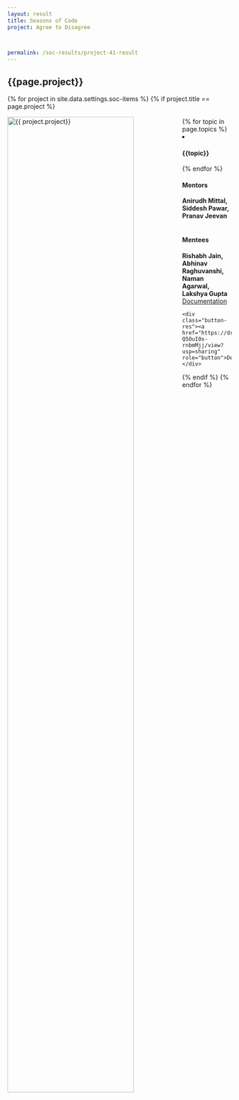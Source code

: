 ```yaml
---
layout: result
title: Seasons of Code
project: Agree to Disagree


    
permalink: /soc-results/project-41-result
---
```


<h2 class="display1 m-3 p-3 text-center customcol">{{page.project}}</h2>
{% for project in site.data.settings.soc-items %}
{% if project.title == page.project %}

<div>
    <img src="{{ site.baseurl }}/{{ project.image }}"  width = "75%" height="auto"  alt="{{ project.project}}" class="border rounded" style = "float: left; margin-top: 3%; margin-right: 3%">
</div>


<div class="mentor-mentee-section">
    <br>
        {% for topic in page.topics %}
        <li><h4 class="text-primary text-center">{{topic}}</h4></li>
        {% endfor %}
    <br>
    <h4 class="mentor-title" style="display: block; fontWeight: 800">Mentors</h4>   
    <h4 class="mentors" style="display: inline;">Anirudh Mittal, Siddesh Pawar, Pranav Jeevan </h4>    
    <br>  <br>
    <h4 class="mentor-title" style="display: block;">Mentees</h4> 
    <h4 class="mentors" style="display: inline;">Rishabh Jain, Abhinav Raghuvanshi, Naman Agarwal, Lakshya Gupta</h4>
    </div>

<div class = "button-holder">
    <div class="button-res"><a href="https://docs.google.com/document/d/17xrHD6YHUb2czcDyjWUYlZbntkvBSct7Y4jnnyFChk0/edit" role="button">Documentation</a></div>
 
    <div class="button-res"><a href="https://drive.google.com/file/d/1TlNW_h8CWFl3RrZf-Q5OuI0x-rnbmMjj/view?usp=sharing" role="button">Demo</a></div>
</div>

{% endif %}
{% endfor %}

